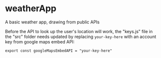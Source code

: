 # weatherApp
A basic weather app, drawing from public APIs

Before the API to look up the user's location will work, the "keys.js" file in the "src" folder needs updated by replacing `your-key-here` with an account key from google maps embed API:

`export const googleMapsEmbedAPI = "your-key-here"`